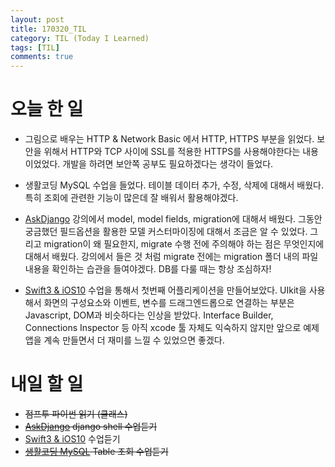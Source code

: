 ```yaml
---
layout: post
title: 170320_TIL
category: TIL (Today I Learned)
tags: [TIL]
comments: true
---
```

# 오늘 한 일
- 그림으로 배우는 HTTP & Network Basic 에서 HTTP, HTTPS 부분을 읽었다. 보안을 위해서 HTTP와 TCP 사이에 SSL를 적용한 HTTPS를 사용해야한다는 내용이었었다. 개발을 하려면 보안쪽 공부도 필요하겠다는 생각이 들었다.

- 생활코딩 MySQL 수업을 들었다. 테이블 데이터 추가, 수정, 삭제에 대해서 배웠다. 특히 조회에 관련한 기능이 많은데 잘 배워서 활용해야겠다.

- [AskDjango](https://nomade.kr/vod/django/) 강의에서 model, model fields, migration에 대해서 배웠다. 그동안 궁금했던 필드옵션을 활용한 모델 커스터마이징에 대해서 조금은 알 수 있었다. 그리고 migration이 왜 필요한지, migrate 수행 전에 주의해야 하는 점은 무엇인지에 대해서 배웠다. 강의에서 들은 것 처럼 migrate 전에는 migration 폴더 내의 파일 내용을 확인하는 습관을 들여야겠다. DB를 다룰 때는 항상 조심하자!

- [Swift3 & iOS10](https://www.inflearn.com/course/swift3-%EC%8A%A4%EC%9C%84%ED%94%84%ED%8A%B8-ios-%EA%B0%9C%EB%B0%9C-%EA%B0%95%EC%A2%8C/) 수업을 통해서 첫번째 어플리케이션을 만들어보았다. UIkit을 사용해서 화면의 구성요소와 이벤트, 변수를 드래그엔드롭으로 연결하는 부분은 Javascript, DOM과 비슷하다는 인상을 받았다. Interface Builder, Connections Inspector 등 아직 xcode 툴 자체도 익숙하지 않지만 앞으로 예제 앱을 계속 만들면서 더 재미를 느낄 수 있었으면 좋겠다.


# 내일 할 일
- ~~점프투 파이썬 읽기 (클래스)~~
- ~~[AskDjango](https://nomade.kr/vod/django/) django shell 수업듣기~~
- [Swift3 & iOS10](https://www.inflearn.com/course/swift3-%EC%8A%A4%EC%9C%84%ED%94%84%ED%8A%B8-ios-%EA%B0%9C%EB%B0%9C-%EA%B0%95%EC%A2%8C/) 수업듣기
- ~~[생활코딩 MySQL](https://opentutorials.org/course/195) Table 조회 수업듣기~~
